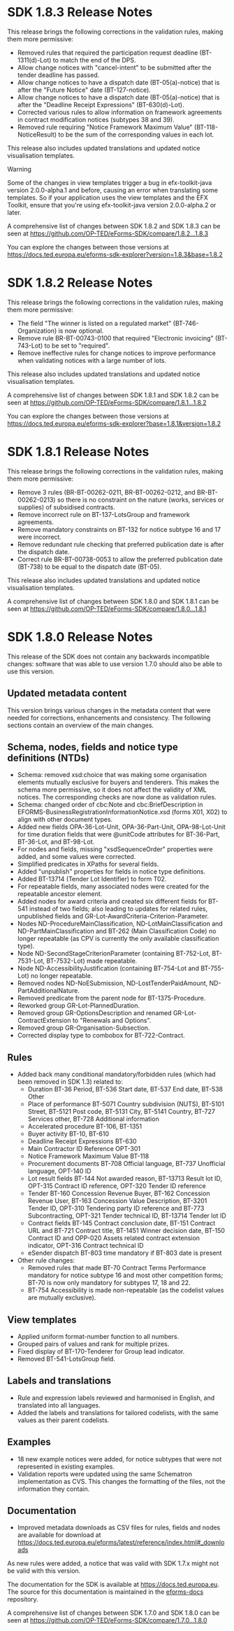 # SDK 1.8.3 Release Notes

This release brings the following corrections in the validation rules, making them more permissive:

* Removed rules that required the participation request deadline (BT-1311(d)-Lot) to match the end of the DPS.
* Allow change notices with "cancel-intent" to be submitted after the tender deadline has passed.
* Allow change notices to have a dispatch date (BT-05(a)-notice) that is after the "Future Notice" date (BT-127-notice).
* Allow change notices to have a dispatch date (BT-05(a)-notice) that is after the "Deadline Receipt Expressions" (BT-630(d)-Lot).
* Corrected various rules to allow information on framework agreements in contract modification notices (subtypes 38 and 39).
* Removed rule requiring "Notice Framework Maximum Value" (BT-118-NoticeResult) to be the sum of the corresponding values in each lot.

This release also includes updated translations and updated notice visualisation templates.

> [!WARNING]
> Some of the changes in view templates trigger a bug in efx-toolkit-java version 2.0.0-alpha.1 and before, causing an error when translating some templates.
> So if your application uses the view templates and the EFX Toolkit, ensure that you're using efx-toolkit-java version 2.0.0-alpha.2 or later.

A comprehensive list of changes between SDK 1.8.2 and SDK 1.8.3 can be seen at <https://github.com/OP-TED/eForms-SDK/compare/1.8.2...1.8.3>

You can explore the changes between those versions at <https://docs.ted.europa.eu/eforms-sdk-explorer?version=1.8.3&base=1.8.2>

# SDK 1.8.2 Release Notes

This release brings the following corrections in the validation rules, making them more permissive:

* The field "The winner is listed on a regulated market" (BT-746-Organization) is now optional.
* Remove rule BR-BT-00743-0100 that required "Electronic invoicing" (BT-743-Lot) to be set to "required".
* Remove ineffective rules for change notices to improve performance when validating notices with a large number of lots.

This release also includes updated translations and updated notice visualisation templates.

A comprehensive list of changes between SDK 1.8.1 and SDK 1.8.2 can be seen at <https://github.com/OP-TED/eForms-SDK/compare/1.8.1...1.8.2>

You can explore the changes between those versions at <https://docs.ted.europa.eu/eforms-sdk-explorer?base=1.8.1&version=1.8.2>

# SDK 1.8.1 Release Notes

This release brings the following corrections in the validation rules, making them more permissive:

* Remove 3 rules (BR-BT-00262-0211, BR-BT-00262-0212, and BR-BT-00262-0213) so there is no constraint on the nature (works, services or supplies) of subsidised contracts.
* Remove incorrect rule on BT-137-LotsGroup and framework agreements.
* Remove mandatory constraints on BT-132 for notice subtype 16 and 17 were incorrect.
* Remove redundant rule checking that preferred publication date is after the dispatch date.
* Correct rule BR-BT-00738-0053 to allow the preferred publication date (BT-738) to be equal to the dispatch date (BT-05).

This release also includes updated translations and updated notice visualisation templates.

A comprehensive list of changes between SDK 1.8.0 and SDK 1.8.1 can be seen at <https://github.com/OP-TED/eForms-SDK/compare/1.8.0...1.8.1>

# SDK 1.8.0 Release Notes

This release of the SDK does not contain any backwards incompatible changes: software that was able to use version 1.7.0 should also be able to use this version.

## Updated metadata content

This version brings various changes in the metadata content that were needed for corrections, enhancements and consistency. The following sections contain an overview of the main changes.

## Schema, nodes, fields and notice type definitions (NTDs)

* Schema: removed xsd:choice that was making some organisation elements mutually exclusive for buyers and tenderers. This makes the schema more permissive, so it does not affect the validity of XML notices. The corresponding checks are now done as validation rules.
* Schema: changed order of cbc:Note and cbc:BriefDescription in EFORMS-BusinessRegistrationInformationNotice.xsd (forms X01, X02) to align with other document types.
* Added new fields OPA-36-Lot-Unit, OPA-36-Part-Unit, OPA-98-Lot-Unit for time duration fields that were @unitCode attributes for BT-36-Part, BT-36-Lot, and BT-98-Lot.
* For nodes and fields, missing "xsdSequenceOrder" properties were added, and some values were corrected.
* Simplified predicates in XPaths for several fields.
* Added "unpublish" properties for fields in notice type definitions.
* Added BT-13714 (Tender Lot Identifier) to form T02.
* For repeatable fields, many associated nodes were created for the repeatable ancestor element.
* Added nodes for award criteria and created six different fields for BT-541 instead of two fields; also leading to updates for related rules, unpublished fields and GR-Lot-AwardCriteria-Criterion-Parameter.
* Nodes ND-ProcedureMainClassification, ND-LotMainClassification and ND-PartMainClassification and BT-262 (Main Classification Code) no longer repeatable (as CPV is currently the only available classification type).
* Node ND-SecondStageCriterionParameter (containing BT-752-Lot, BT-7531-Lot, BT-7532-Lot) made repeatable.
* Node ND-AccessibilityJustification (containing BT-754-Lot and BT-755-Lot) no longer repeatable.
* Removed nodes ND-NoESubmission, ND-LostTenderPaidAmount, ND-PartAdditionalNature.
* Removed predicate from the parent node for BT-1375-Procedure.
* Reworked group GR-Lot-PlannedDuration.
* Removed group GR-OptionsDescription and renamed GR-Lot-ContractExtension to "Renewals and Options".
* Removed group GR-Organisation-Subsection.
* Corrected display type to combobox for BT-722-Contract.

## Rules

* Added back many conditional mandatory/forbidden rules (which had been removed in SDK 1.3) related to:
  * Duration BT-36 Period, BT-536 Start date, BT-537 End date, BT-538 Other
  * Place of performance BT-5071 Country subdivision (NUTS), BT-5101 Street, BT-5121 Post code, BT-5131 City, BT-5141 Country, BT-727 Services other, BT-728 Additional information
  * Accelerated procedure BT-106, BT-1351
  * Buyer activity BT-10, BT-610
  * Deadline Receipt Expressions BT-630
  * Main Contractor ID Reference OPT-301
  * Notice Framework Maximum Value BT-118
  * Procurement documents BT-708 Official language, BT-737 Unofficial language, OPT-140 ID
  * Lot result fields BT-144 Not awarded reason, BT-13713 Result lot ID, OPT-315 Contract ID reference, OPT-320 Tender ID reference
  * Tender BT-160 Concession Revenue Buyer, BT-162 Concession Revenue User, BT-163 Concession Value Description, BT-3201 Tender ID, OPT-310 Tendering party ID reference and BT-773 Subcontracting, OPT-321 Tender technical ID, BT-13714 Tender lot ID
  * Contract fields BT-145 Contract conclusion date, BT-151 Contract URL and BT-721 Contract title, BT-1451 Winner decision date, BT-150 Contract ID and OPP-020 Assets related contract extension indicator,  OPT-316 Contract technical ID
  * eSender dispatch BT-803 time mandatory if BT-803 date is present
* Other rule changes:
  * Removed rules that made BT-70 Contract Terms Performance mandatory for notice subtype 16 and most other competition forms; BT-70 is now only mandatory for subtypes 17, 18 and 22.
  * BT-754 Accessibility is made non-repeatable (as the codelist values are mutually exclusive).

## View templates

* Applied uniform format-number function to all numbers.
* Grouped pairs of values and rank for multiple prizes.
* Fixed display of BT-170-Tenderer for Group lead indicator.
* Removed BT-541-LotsGroup field.

## Labels and translations

* Rule and expression labels reviewed and harmonised in English, and translated into all languages.
* Added the labels and translations for tailored codelists, with the same values as their parent codelists.

## Examples

* 18 new example notices were added, for notice subtypes that were not represented in existing examples.
* Validation reports were updated using the same Schematron implementation as CVS. This changes the formatting of the files, not the information they contain.

## Documentation

* Improved metadata downloads as CSV files for rules, fields and nodes are available for download at <https://docs.ted.europa.eu/eforms/latest/reference/index.html#_downloads>

As new rules were added, a notice that was valid with SDK 1.7.x might not be valid with this version.

The documentation for the SDK is available at <https://docs.ted.europa.eu>. The source for this documentation is maintained in the [eforms-docs](https://github.com/OP-TED/eforms-docs) repository.

A comprehensive list of changes between SDK 1.7.0 and SDK 1.8.0 can be seen at <https://github.com/OP-TED/eForms-SDK/compare/1.7.0...1.8.0>

